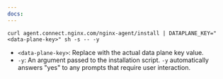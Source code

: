 ```yaml
---
docs:
---
```


``` shell
curl agent.connect.nginx.com/nginx-agent/install | DATAPLANE_KEY="<data-plane-key>" sh -s -- -y
```

- `<data-plane-key>`: Replace with the actual data plane key value.
- `-y`: An argument passed to the installation script. `-y` automatically answers "yes" to any prompts that require user interaction.